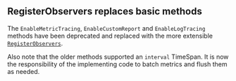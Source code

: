 ## RegisterObservers replaces basic methods

The `EnableMetricTracing`, `EnableCustomReport` and `EnableLogTracing` methods have been deprecated and replaced with the more extensible [`RegisterObservers`](/monitoring/metrics/raw.md#reporting-metrics-data-to-any-external-storage).

Also note that the older methods supported an `interval` TimeSpan. It is now the responsibility of the implementing code to batch metrics and flush them as needed.
